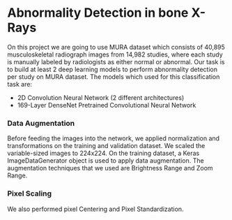 # Abnormality Detection in bone X-Rays

On this project we are going to use MURA dataset which consists of 40,895 musculoskeletal radiograph images from 14,982 studies, where each study is manually labeled by radiologists as either normal or abnormal. Our task is to build at least 2 deep learning models to perform abnormality detection per study on MURA dataset. The models which used for this classification task are: 

* 2D Convolution Neural Network (2 different architectures) 
* 169-Layer DenseNet Pretrained Convolutional Neural Network

### Data Augmentation
Before feeding the images into the network, we applied normalization and transformations on the training and validation dataset. We scaled the variable-sized images to 224x224. On the training dataset, a Keras ImageDataGenerator object is used to apply data augmentation. The augmentation techniques that we used are Brightness Range and Zoom Range.

### Pixel Scaling
We also performed pixel Centering and Pixel Standardization.
